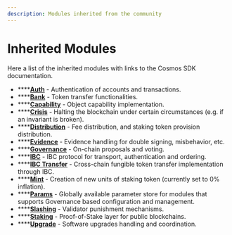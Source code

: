 ```yaml
---
description: Modules inherited from the community
---
```


# Inherited Modules

Here a list of the inherited modules with links to the Cosmos SDK documentation.

* \*\*\*\*[**Auth**](https://docs.cosmos.network/master/modules/auth/) - Authentication of accounts and transactions.
* \*\*\*\*[**Bank**](https://docs.cosmos.network/master/modules/bank/) - Token transfer functionalities.
* \*\*\*\*[**Capability**](https://docs.cosmos.network/master/modules/capability/) - Object capability implementation.
* \*\*\*\*[**Crisis**](https://docs.cosmos.network/master/modules/crisis/) - Halting the blockchain under certain circumstances \(e.g. if an invariant is broken\).
* \*\*\*\*[**Distribution**](https://docs.cosmos.network/master/modules/distribution/) - Fee distribution, and staking token provision distribution.
* \*\*\*\*[**Evidence**](https://docs.cosmos.network/master/modules/evidence/) - Evidence handling for double signing, misbehavior, etc.
* \*\*\*\*[**Governance**](https://docs.cosmos.network/master/modules/gov/) - On-chain proposals and voting.
* \*\*\*\*[**IBC**](https://docs.cosmos.network/master/modules/ibc/) - IBC protocol for transport, authentication and ordering.
* \*\*\*\*[**IBC Transfer**](https://docs.cosmos.network/master/modules/ibc/) - Cross-chain fungible token transfer implementation through IBC.
* \*\*\*\*[**Mint**](https://docs.cosmos.network/master/modules/mint/) - Creation of new units of staking token \(currently set to 0% inflation\).
* \*\*\*\*[**Params**](https://docs.cosmos.network/master/modules/params/) - Globally available parameter store for modules that supports Governance based configuration and management.
* \*\*\*\*[**Slashing**](https://docs.cosmos.network/master/modules/slashing/) - Validator punishment mechanisms.
* \*\*\*\*[**Staking**](https://docs.cosmos.network/master/modules/staking/) - Proof-of-Stake layer for public blockchains.
* \*\*\*\*[**Upgrade**](https://docs.cosmos.network/master/modules/upgrade/) - Software upgrades handling and coordination.

